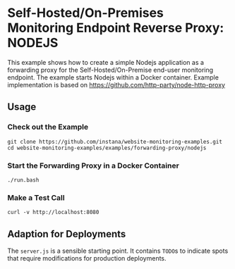 # Self-Hosted/On-Premises Monitoring Endpoint Reverse Proxy: NODEJS

This example shows how to create a simple Nodejs application as a forwarding proxy for the Self-Hosted/On-Premise
end-user monitoring endpoint. The example starts Nodejs within a Docker container. Example implementation is
based on https://github.com/http-party/node-http-proxy

## Usage

### Check out the Example

```
git clone https://github.com/instana/website-monitoring-examples.git
cd website-monitoring-examples/examples/forwarding-proxy/nodejs
```

### Start the Forwarding Proxy in a Docker Container

```
./run.bash
```

### Make a Test Call

```
curl -v http://localhost:8080
```

## Adaption for Deployments

The `server.js` is a sensible starting point. It contains `TODO`s to indicate
spots that require modifications for production deployments.